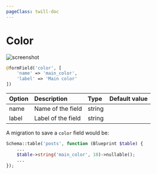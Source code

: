 ```yaml
---
pageClass: twill-doc
---
```


# Color

![screenshot](/docs/_media/color.png)

```php
@formField('color', [
    'name' => 'main_color',
    'label' => 'Main color'
])
```

| Option  | Description         | Type     | Default value |
| :------ | :------------------ | :------- | :------------ |
| name    | Name of the field   | string   |               |
| label   | Label of the field  | string   |               |


A migration to save a `color` field would be:

```php
Schema::table('posts', function (Blueprint $table) {
    ...
    $table->string('main_color', 10)->nullable();
    ...
});
```

